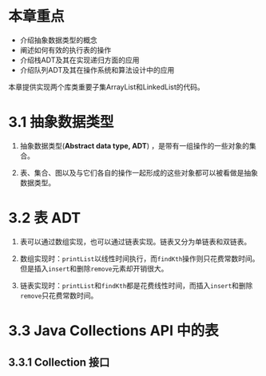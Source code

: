 # 本章重点

- 介绍抽象数据类型的概念
- 阐述如何有效的执行表的操作
- 介绍栈ADT及其在实现递归方面的应用
- 介绍队列ADT及其在操作系统和算法设计中的应用

本章提供实现两个库类重要子集ArrayList和LinkedList的代码。

# 3.1 抽象数据类型

1. 抽象数据类型(**Abstract data type, ADT**) ，是带有一组操作的一些对象的集合。

2. 表、集合、图以及与它们各自的操作一起形成的这些对象都可以被看做是抽象数据类型。

# 3.2 表 ADT

1. 表可以通过数组实现，也可以通过链表实现。链表又分为单链表和双链表。

2. 数组实现时：`printList`以线性时间执行，而`findKth`操作则只花费常数时间。但是插入`insert`和删除`remove`元素却开销很大。

3. 链表实现时：`printList`和`findKth`都是花费线性时间，而插入`insert`和删除`remove`只花费常数时间。

# 3.3 Java Collections API 中的表

## 3.3.1 Collection 接口


 

